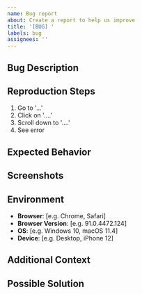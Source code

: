 ```yaml
---
name: Bug report
about: Create a report to help us improve
title: '[BUG] '
labels: bug
assignees: ''
---
```


## Bug Description
<!-- A clear and concise description of what the bug is. -->

## Reproduction Steps
<!-- Steps to reproduce the behavior: -->
1. Go to '...'
2. Click on '....'
3. Scroll down to '....'
4. See error

## Expected Behavior
<!-- A clear and concise description of what you expected to happen. -->

## Screenshots
<!-- If applicable, add screenshots to help explain your problem. -->

## Environment
<!-- Please complete the following information: -->
- **Browser**: [e.g. Chrome, Safari]
- **Browser Version**: [e.g. 91.0.4472.124]
- **OS**: [e.g. Windows 10, macOS 11.4]
- **Device**: [e.g. Desktop, iPhone 12]

## Additional Context
<!-- Add any other context about the problem here. -->

## Possible Solution
<!-- If you have suggestions on a fix for the bug, please describe here. --> 